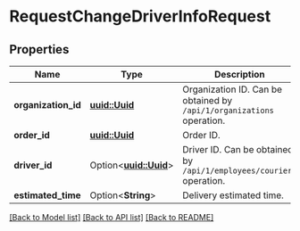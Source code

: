 # RequestChangeDriverInfoRequest

## Properties

Name | Type | Description | Notes
------------ | ------------- | ------------- | -------------
**organization_id** | [**uuid::Uuid**](uuid::Uuid.md) | Organization ID.                Can be obtained by `/api/1/organizations` operation. | 
**order_id** | [**uuid::Uuid**](uuid::Uuid.md) | Order ID. | 
**driver_id** | Option<[**uuid::Uuid**](uuid::Uuid.md)> | Driver ID.                Can be obtained by `/api/1/employees/couriers` operation. | [optional]
**estimated_time** | Option<**String**> | Delivery estimated time. | [optional]

[[Back to Model list]](../README.md#documentation-for-models) [[Back to API list]](../README.md#documentation-for-api-endpoints) [[Back to README]](../README.md)


